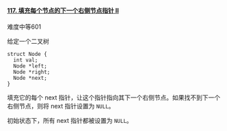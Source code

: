 #### [117. 填充每个节点的下一个右侧节点指针 II](https://leetcode.cn/problems/populating-next-right-pointers-in-each-node-ii/)

难度中等601

给定一个二叉树

```
struct Node {
  int val;
  Node *left;
  Node *right;
  Node *next;
}
```

填充它的每个 next 指针，让这个指针指向其下一个右侧节点。如果找不到下一个右侧节点，则将 next 指针设置为 `NULL`。

初始状态下，所有 next 指针都被设置为 `NULL`。

 